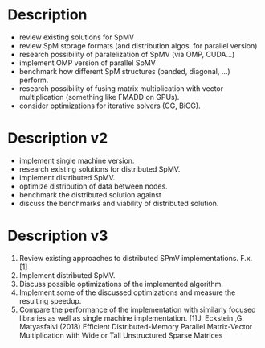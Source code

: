 # Description

+ review existing solutions for SpMV
+ review SpM storage formats (and distribution algos. for parallel version)
+ research possibility of paralelization of SpMV (via OMP, CUDA...)
+ implement OMP version of parallel SpMV
+ benchmark how different SpM structures (banded, diagonal, ...) perform.
+ research possibility of fusing matrix multiplication with vector multiplication (something like FMADD on GPUs).
+ consider optimizations for iterative solvers
(CG, BiCG).

# Description v2

+ implement single machine version.
+ research existing solutions for distributed SpMV.
+ implement distributed SpMV.
+ optimize distribution of data between nodes.
+ benchmark the distributed solution against 
+ discuss the benchmarks and viability of distributed solution.

# Description v3

1. Review existing approaches to distributed SPmV implementations. F.x. [1]
2. Implement distributed SpMV. 
3. Discuss possible optimizations of the implemented algorithm. 
4. Implement some of the discussed optimizations and measure the resulting speedup. 
5. Compare the performance of the implementation with similarly focused libraries as well as single machine implementation.
[1]J. Eckstein ,G. Matyasfalvi (2018) Efficient Distributed-Memory Parallel Matrix-Vector Multiplication with Wide or Tall Unstructured Sparse Matrices
